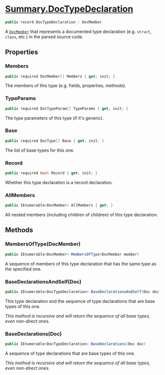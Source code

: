 # [Summary.DocTypeDeclaration](../src/Core/DocTypeDeclaration.cs#L8)
```cs
public record DocTypeDeclaration : DocMember
```

A [`DocMember`](./DocMember.md) that represents a documented type declaration (e.g. `struct`, `class`, etc.)
in the parsed source code.

## Properties
### Members
```cs
public required DocMember[] Members { get; init; }
```

The members of this type (e.g. fields, properties, methods).

### TypeParams
```cs
public required DocTypeParam[] TypeParams { get; init; }
```

The type parameters of this type (if it's generic).

### Base
```cs
public required DocType[] Base { get; init; }
```

The list of base types for this one.

### Record
```cs
public required bool Record { get; init; }
```

Whether this type declaration is a record declaration.

### AllMembers
```cs
public IEnumerable<DocMember> AllMembers { get; }
```

All nested members (including children of children) of this type declaration.

## Methods
### MembersOfType(DocMember)
```cs
public IEnumerable<DocMember> MembersOfType(DocMember member)
```

A sequence of members of this type declaration that has the same type as the specified one.

### BaseDeclarationsAndSelf(Doc)
```cs
public IEnumerable<DocTypeDeclaration> BaseDeclarationsAndSelf(Doc doc)
```

This type declaration and the sequence of type declarations that are base types of this one.

_This method is recursive and will return the sequence of all base types, even non-direct ones._

### BaseDeclarations(Doc)
```cs
public IEnumerable<DocTypeDeclaration> BaseDeclarations(Doc doc)
```

A sequence of type declarations that are base types of this one.

_This method is recursive and will return the sequence of all base types, even non-direct ones._

